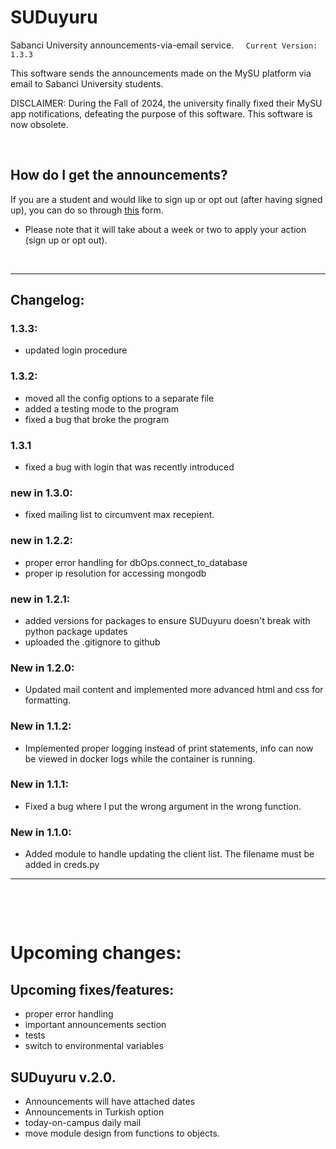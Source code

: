 # SUDuyuru
Sabanci University announcements-via-email service.  &nbsp; &nbsp;  `Current Version: 1.3.3`

This software sends the announcements made on the MySU platform via email to Sabanci University students.

DISCLAIMER: During the Fall of 2024, the university finally fixed their MySU app notifications, defeating the purpose of this software. This software is now obsolete.

&nbsp;  

## How do I get the announcements? 
If you are a student and would like to sign up or opt out (after having signed up), you can do so through [this](https://docs.google.com/forms/d/e/1FAIpQLSctaTmhUP7JPJLhNYtZJ3ArsXXdUXu4y7pcYjkQL-N_efC9yA/viewform?usp=sf_link) form. 

      
* Please note that it will take about a week or two to apply your action (sign up or opt out).

&nbsp; 

---
## Changelog:

### 1.3.3:
* updated login procedure

### 1.3.2:
* moved all the config options to a separate file
* added a testing mode to the program
* fixed a bug that broke the program

### 1.3.1
* fixed a bug with login that was recently introduced

### new in 1.3.0:
* fixed mailing list to circumvent max recepient.

### new in 1.2.2:
* proper error handling for dbOps.connect_to_database
* proper ip resolution for accessing mongodb

### new in 1.2.1:
* added versions for packages to ensure SUDuyuru doesn't break with python package updates
* uploaded the .gitignore to github

### New in 1.2.0:
* Updated mail content and implemented more advanced html and css for formatting.

### New in 1.1.2:
* Implemented proper logging instead of print statements, info can now be viewed in docker logs while the container is running.

### New in 1.1.1:
* Fixed a bug where I put the wrong argument in the wrong function.

### New in 1.1.0:
* Added module to handle updating the client list. The filename must be added in creds.py

---

&nbsp;  

&nbsp; 

# Upcoming changes:

## Upcoming fixes/features:
* proper error handling
* important announcements section
* tests
* switch to environmental variables

## SUDuyuru v.2.0.
* Announcements will have attached dates
* Announcements in Turkish option
* today-on-campus daily mail
* move module design from functions to objects.


